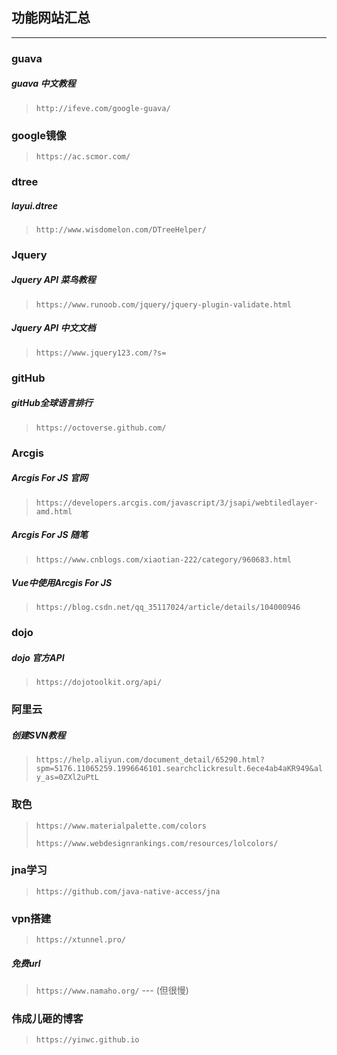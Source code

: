 ## 功能网站汇总

---------

### guava

##### guava 中文教程

> `http://ifeve.com/google-guava/`



### google镜像

> `https://ac.scmor.com/`



### dtree

##### layui.dtree

> `http://www.wisdomelon.com/DTreeHelper/`



### Jquery

##### Jquery API 菜鸟教程

> `https://www.runoob.com/jquery/jquery-plugin-validate.html`

##### Jquery API 中文文档

> `https://www.jquery123.com/?s=`

### gitHub

##### gitHub全球语言排行

> `https://octoverse.github.com/`



### Arcgis

##### Arcgis For JS 官网

> `https://developers.arcgis.com/javascript/3/jsapi/webtiledlayer-amd.html`

##### Arcgis For JS 随笔

> `https://www.cnblogs.com/xiaotian-222/category/960683.html`

##### Vue中使用Arcgis For JS

> `https://blog.csdn.net/qq_35117024/article/details/104000946`



### dojo

##### dojo 官方API

> `https://dojotoolkit.org/api/`



### 阿里云

##### 创建SVN教程

> `https://help.aliyun.com/document_detail/65290.html?spm=5176.11065259.1996646101.searchclickresult.6ece4ab4aKR949&aly_as=0ZXl2uPtL`



### 取色

> `https://www.materialpalette.com/colors`
>
> `https://www.webdesignrankings.com/resources/lolcolors/`



### jna学习

> `https://github.com/java-native-access/jna`



### vpn搭建

> `https://xtunnel.pro/`

##### 免费url

> `https://www.namaho.org/`	---	(但很慢)



### 伟成儿砸的博客

> `https://yinwc.github.io`

